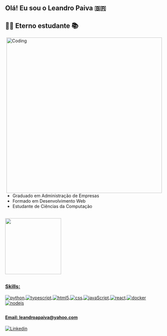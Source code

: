 ## Olá! Eu sou o Leandro Paiva 🇧🇷 

## 👨‍🎓 Eterno estudante 📚
 <img align="right" alt="Coding" width="500" src="https://miro.medium.com/max/680/0*7Q3yvSIv_t0ioJ-Z.gif"/>
 
- Graduado em Administração de Empresas
- Formado em Desenvolvimento Web
- Estudante de Ciências da Computação

 ##
<div align="center"> <a href="https://github.com/oleandropaiva"> </div>

 <div>
  <img height="180em" 

  <img height="190em" src="https://github-readme-stats.vercel.app/api/top-langs/?username=oleandropaiva&layout=compact&theme=react" /> 
</div>

##
 

 <h3>Skills:</h3>
 <div style="display: inline_block">
  <img align="center" alt="python" src="https://img.shields.io/badge/Python-FFD43B?style=for-the-badge&logo=python&logoColor=blue" />
  <img align="center" alt="typescript" src="https://img.shields.io/badge/TypeScript-007ACC?style=for-the-badge&logo=typescript&logoColor=white" />
  <img align="center" alt="html5" src="https://img.shields.io/badge/HTML5-E34F26?style=for-the-badge&logo=html5&logoColor=white" />
  <img align="center" alt="css" src="https://img.shields.io/badge/CSS-239120?&style=for-the-badge&logo=css3&logoColor=white" />
  <img align="center" alt="javaScript" src="https://img.shields.io/badge/JavaScript-323330?style=for-the-badge&logo=javascript&logoColor=F7DF1E" />
  <img align="center" alt="react" src="https://img.shields.io/badge/React-20232A?style=for-the-badge&logo=react&logoColor=61DAFB" />
  <img align="center" alt="docker" src="https://img.shields.io/badge/Docker-2CA5E0?style=for-the-badge&logo=docker&logoColor=white" />
  <img align="center" alt="nodejs" src="https://img.shields.io/badge/Node.js-339933?style=for-the-badge&logo=nodedotjs&logoColor=white" />
  </div>
 
   ##
 
#### Email: leandroapaiva@yahoo.com
[![Linkedin](https://img.shields.io/badge/LinkedIn-0077B5?style=for-the-badge&logo=linkedin&logoColor=white)](https://www.linkedin.com/in/leandroapaiva/)
